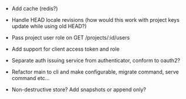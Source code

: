 - Add cache (redis?)

- Handle HEAD locale revisions (how would this work with project keys update while using old HEAD?)
- Pass project user role on GET /projects/:id/users

- Add support for client access token and role

- Separate auth issuing service from authenticator, conform to oauth2?
- Refactor main to cli and make configurable, migrate command, serve command etc...
- Non-destructive store? Add snapshots or append only?
